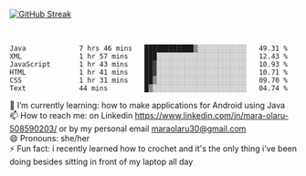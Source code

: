 

 <!--<img align="center" src="https://github-readme-stats.vercel.app/api?username=MaraxD&theme=github_dark&show_icons=true&count_private=true"/>-->
[![GitHub Streak](http://github-readme-streak-stats.herokuapp.com?user=MaraxD&theme=tokyonight_duo&align=center)](https://git.io/streak-stats)
 
 
 <br/>

<!--START_SECTION:waka-->

```text
Java             7 hrs 46 mins   ████████████▒░░░░░░░░░░░░   49.31 %
XML              1 hr 57 mins    ███░░░░░░░░░░░░░░░░░░░░░░   12.43 %
JavaScript       1 hr 43 mins    ██▓░░░░░░░░░░░░░░░░░░░░░░   10.93 %
HTML             1 hr 41 mins    ██▓░░░░░░░░░░░░░░░░░░░░░░   10.71 %
CSS              1 hr 31 mins    ██▒░░░░░░░░░░░░░░░░░░░░░░   09.70 %
Text             44 mins         █▒░░░░░░░░░░░░░░░░░░░░░░░   04.74 %
```

<!--END_SECTION:waka-->
<!--[![willianrod's wakatime stats](https://github-readme-stats.vercel.app/api/wakatime?username=MaraxD)](https://github.com/anuraghazra/github-readme-stats)-->

🌱 I’m currently learning: how to make applications for Android using Java<br/>
📫 How to reach me: on Linkedin https://www.linkedin.com/in/mara-olaru-508590203/ or by my personal email maraolaru30@gmail.com <br/>
😄 Pronouns: she/her <br/>
⚡ Fun fact: i recently learned how to crochet and it's the only thing i've been doing besides sitting in front of my laptop all day <br/>
 
